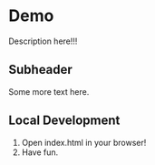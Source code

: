 # Demo

Description here!!!

## Subheader

Some more text here.

## Local Development

1. Open index.html in your browser!
2. Have fun.
